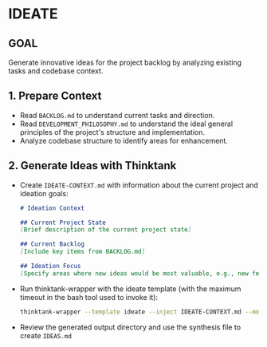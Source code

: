 # IDEATE

## GOAL
Generate innovative ideas for the project backlog by analyzing existing tasks and codebase context.

## 1. Prepare Context
- Read `BACKLOG.md` to understand current tasks and direction.
- Read `DEVELOPMENT_PHILOSOPHY.md` to understand the ideal general principles of the project's structure and implementation.
- Analyze codebase structure to identify areas for enhancement.

## 2. Generate Ideas with Thinktank
- Create `IDEATE-CONTEXT.md` with information about the current project and ideation goals:
  ```markdown
  # Ideation Context
  
  ## Current Project State
  [Brief description of the current project state]
  
  ## Current Backlog
  [Include key items from BACKLOG.md]
  
  ## Ideation Focus
  [Specify areas where new ideas would be most valuable, e.g., new features, performance improvements, user experience]
  ```
- Run thinktank-wrapper with the ideate template (with the maximum timeout in the bash tool used to invoke it):
  ```bash
  thinktank-wrapper --template ideate --inject IDEATE-CONTEXT.md --model-set all --include-philosophy --include-glance ./
  ```
- Review the generated output directory and use the synthesis file to create `IDEAS.md`